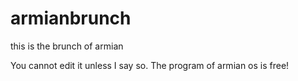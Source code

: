 armianbrunch
============

this is the brunch of armian

You cannot edit it unless I say so. 
The program of armian os is free!
